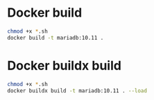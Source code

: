 # Docker build
```sh
chmod +x *.sh
docker build -t mariadb:10.11 .
```

# Docker buildx build
```sh
chmod +x *.sh
docker buildx build -t mariadb:10.11 . --load
```
